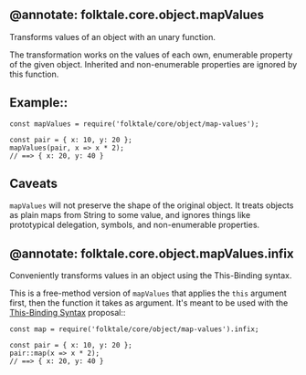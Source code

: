 @annotate: folktale.core.object.mapValues
---
Transforms values of an object with an unary function.

The transformation works on the values of each own, enumerable
property of the given object. Inherited and non-enumerable
properties are ignored by this function.


## Example::

    const mapValues = require('folktale/core/object/map-values');

    const pair = { x: 10, y: 20 };
    mapValues(pair, x => x * 2);
    // ==> { x: 20, y: 40 }


## Caveats

`mapValues` will not preserve the shape of the original object.
It treats objects as plain maps from String to some value, and
ignores things like prototypical delegation, symbols, and non-enumerable
properties.


@annotate: folktale.core.object.mapValues.infix
---
Conveniently transforms values in an object using the This-Binding syntax.

This is a free-method version of `mapValues` that applies the `this`
argument first, then the function it takes as argument. It's meant to
be used with the [This-Binding Syntax][es-bind] proposal::

    const map = require('folktale/core/object/map-values').infix;

    const pair = { x: 10, y: 20 };
    pair::map(x => x * 2);
    // ==> { x: 20, y: 40 }

[es-bind]: https://github.com/zenparsing/es-function-bind

